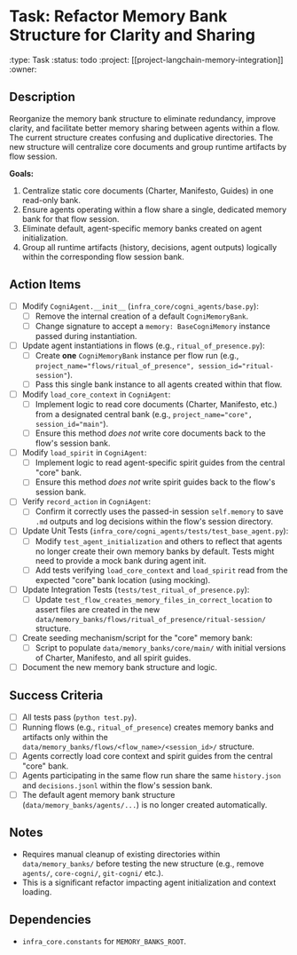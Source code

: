 # Task: Refactor Memory Bank Structure for Clarity and Sharing
:type: Task
:status: todo
:project: [[project-langchain-memory-integration]]
:owner: 

## Description
Reorganize the memory bank structure to eliminate redundancy, improve clarity, and facilitate better memory sharing between agents within a flow. The current structure creates confusing and duplicative directories. The new structure will centralize core documents and group runtime artifacts by flow session.

**Goals:**
1.  Centralize static core documents (Charter, Manifesto, Guides) in one read-only bank.
2.  Ensure agents operating within a flow share a single, dedicated memory bank for that flow session.
3.  Eliminate default, agent-specific memory banks created on agent initialization.
4.  Group all runtime artifacts (history, decisions, agent outputs) logically within the corresponding flow session bank.

## Action Items
- [ ] Modify `CogniAgent.__init__` (`infra_core/cogni_agents/base.py`):
    - [ ] Remove the internal creation of a default `CogniMemoryBank`.
    - [ ] Change signature to accept a `memory: BaseCogniMemory` instance passed during instantiation.
- [ ] Update agent instantiations in flows (e.g., `ritual_of_presence.py`):
    - [ ] Create **one** `CogniMemoryBank` instance per flow run (e.g., `project_name="flows/ritual_of_presence", session_id="ritual-session"`).
    - [ ] Pass this single bank instance to all agents created within that flow.
- [ ] Modify `load_core_context` in `CogniAgent`:
    - [ ] Implement logic to read core documents (Charter, Manifesto, etc.) from a designated central bank (e.g., `project_name="core", session_id="main"`).
    - [ ] Ensure this method *does not* write core documents back to the flow's session bank.
- [ ] Modify `load_spirit` in `CogniAgent`:
    - [ ] Implement logic to read agent-specific spirit guides from the central "core" bank.
    - [ ] Ensure this method *does not* write spirit guides back to the flow's session bank.
- [ ] Verify `record_action` in `CogniAgent`:
    - [ ] Confirm it correctly uses the passed-in session `self.memory` to save `.md` outputs and log decisions within the flow's session directory.
- [ ] Update Unit Tests (`infra_core/cogni_agents/tests/test_base_agent.py`):
    - [ ] Modify `test_agent_initialization` and others to reflect that agents no longer create their own memory banks by default. Tests might need to provide a mock bank during agent init.
    - [ ] Add tests verifying `load_core_context` and `load_spirit` read from the expected "core" bank location (using mocking).
- [ ] Update Integration Tests (`tests/test_ritual_of_presence.py`):
    - [ ] Update `test_flow_creates_memory_files_in_correct_location` to assert files are created in the new `data/memory_banks/flows/ritual_of_presence/ritual-session/` structure.
- [ ] Create seeding mechanism/script for the "core" memory bank:
    - [ ] Script to populate `data/memory_banks/core/main/` with initial versions of Charter, Manifesto, and all spirit guides.
- [ ] Document the new memory bank structure and logic.

## Success Criteria
- [ ] All tests pass (`python test.py`).
- [ ] Running flows (e.g., `ritual_of_presence`) creates memory banks and artifacts only within the `data/memory_banks/flows/<flow_name>/<session_id>/` structure.
- [ ] Agents correctly load core context and spirit guides from the central "core" bank.
- [ ] Agents participating in the same flow run share the same `history.json` and `decisions.jsonl` within the flow's session bank.
- [ ] The default agent memory bank structure (`data/memory_banks/agents/...`) is no longer created automatically.

## Notes
- Requires manual cleanup of existing directories within `data/memory_banks/` before testing the new structure (e.g., remove `agents/`, `core-cogni/`, `git-cogni/` etc.).
- This is a significant refactor impacting agent initialization and context loading.

## Dependencies
- `infra_core.constants` for `MEMORY_BANKS_ROOT`. 